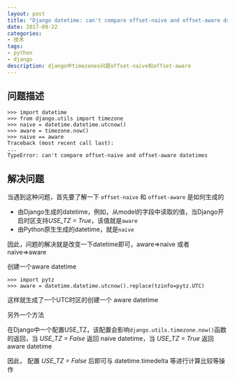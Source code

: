 ```yaml
---
layout: post
title: "Django datetime: can't compare offset-naive and offset-aware datetimes"
date: 2017-09-22
categories:
- 技术
tags:
- python
- django
description: django中timezones问题offset-naive和offset-aware
---
```


## 问题描述

```
>>> import datetime
>>> from django.utils import timezone
>>> naive = datetime.datetime.utcnow()
>>> aware = timezone.now()
>>> naive == aware
Traceback (most recent call last):
...
TypeError: can't compare offset-naive and offset-aware datetimes
```

## 解决问题

当遇到这种问题，首先要了解一下 `offset-naive` 和 `offset-aware` 是如何生成的

- 由Django生成的datetime，例如，从model的字段中读取的值，当Django开启时区支持*USE_TZ = True*，该值就是`aware`
- 由Python原生生成的datetime，就是`naive`

因此，问题的解决就是改变一下datetime即可，aware=>naive 或者 naive=>aware

创建一个aware datetime

```
>>> import pytz
>>> aware = datetime.datetime.utcnow().replace(tzinfo=pytz.UTC)
```

这样就生成了一个UTC时区的创建一个 aware datetime

另外一个方法

在Django中一个配置USE_TZ，该配置会影响`django.utils.timezone.now()`函数的返回，当 *USE_TZ = False* 返回 naive datetime，当 *USE_TZ = True* 返回 aware datetime

因此， 配置 *USE_TZ = False* 后即可与 datetime.timedelta 等进行计算比较等操作


